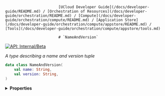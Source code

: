                             [UCloud Developer Guide](/docs/developer-guide/README.md) / [Orchestration of Resources](/docs/developer-guide/orchestration/README.md) / [Compute](/docs/developer-guide/orchestration/compute/README.md) / [Application Store](/docs/developer-guide/orchestration/compute/appstore/README.md) / [Tools](/docs/developer-guide/orchestration/compute/appstore/tools.md)
                            
                            # `NameAndVersion`

                            
[![API: Internal/Beta](https://img.shields.io/static/v1?label=API&message=Internal/Beta&color=red&style=flat-square)](/docs/developer-guide/core/api-conventions.md)


_A type describing a name and version tuple_

```kotlin
data class NameAndVersion(
    val name: String,
    val version: String,
)
```

<details>
<summary>
<b>Properties</b>
</summary>

<details>
<summary>
<code>name</code>: <code><code><a href='https://kotlinlang.org/api/latest/jvm/stdlib/kotlin/-string/'>String</a></code></code>
</summary>





</details>

<details>
<summary>
<code>version</code>: <code><code><a href='https://kotlinlang.org/api/latest/jvm/stdlib/kotlin/-string/'>String</a></code></code>
</summary>





</details>



</details>

